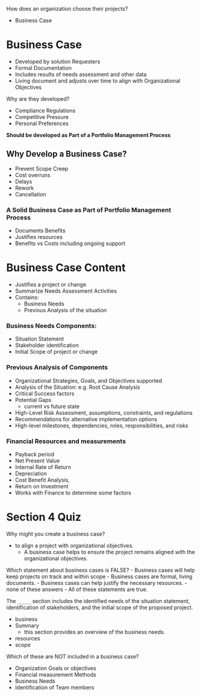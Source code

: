 
How does an organization choose their projects?
- Business Case


# Business Case
- Developed by solution Requesters 
- Formal Documentation
- Includes results of needs assessment and other data
- Living document and adjusts over time to align with Organizational Objectives

Why are they developed?
- Compliance Regulations
- Competitive Pressure
- Personal Preferences

**Should be developed as Part of a Portfolio Management Process**


## Why Develop a Business Case?
- Prevent Scope Creep
- Cost overruns
- Delays
- Rework
- Cancellation

### A Solid Business Case as Part of Portfolio Management Process
- Documents Benefits
- Justifies resources
- Benefits vs Costs including ongoing support

# Business Case Content

- Justifies a project or change
- Summarize Needs Assessment Activities
- Contains:
	- Business Needs
	- Previous Analysis of the situation

### Business Needs Components:
- Situation Statement
- Stakeholder identification
- Initial Scope of project or change

### Previous Analysis of Components
- Organizational Strategies, Goals, and Objectives supported
- Analysis of the Situation:  e.g. Root Cause Analysis
- Critical Success factors
- Potential Gaps
	- current vs future state
- High-Level Risk Assessment, assumptions, constraints, and regulations
- Recommendations for alternative implementation options
- High-level milestones, dependencies, roles, responsibilities, and risks

### Financial Resources and measurements
- Payback period
- Net Present Value
- Internal Rate of Return
- Depreciation
- Cost Benefit Analysis, 
- Return on Investment
- Works with Finance to determine some factors

# Section 4 Quiz

Why might you create a business case?
- to align a project with organizational objectives.
	- A business case helps to ensure the project remains aligned with the organizational objectives.

Which statement about business cases is FALSE?
	- Business cases will help keep projects on track and within scope
	- Business cases are formal, living documents.
	- Business cases can help justify the necessary resources.
	- none of these answers
		- All of these statements are true.

The `_____` section includes the identified needs of the situation statement, identification of stakeholders, and the initial scope of the proposed project.
- business
- Summary
	- this section provides an overview of the business needs.
- resources
- scope

Which of these are NOT included in a business case?
- Organization Goals or objectives
- Financial measurement Methods
- Business Needs
- Identification of Team members